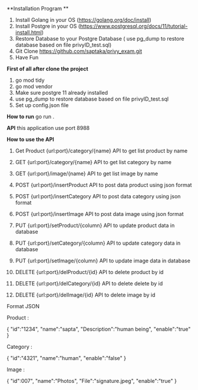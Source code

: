 **Installation Program **
1. Install Golang in your OS (https://golang.org/doc/install)
2. Install Postgre in your OS (https://www.postgresql.org/docs/11/tutorial-install.html)
3. Restore Database to your Postgre Database ( use pg_dump to restore database based on file privyID_test.sql)
4. Git Clone https://github.com/saptaka/privy_exam.git
5. Have Fun


**First of all after clone the project**
1. go mod tidy
2. go mod vendor
3. Make sure postgre 11 already installed
4. use pg_dump to restore database based on file privyID_test.sql
5. Set up config.json file

**How to run**
go run .

**API**
this application use port 8988

**How to use the API**
 1. Get Product {url:port}/category/{name}
    API to get list product by name
        

 2. GET    {url:port}/category/{name}
  API to get list category by name

 3. GET    {url:port}/image/{name}
  API to get list image by name

 4. POST   {url:port}/insertProduct
  API to post data product using json format

 5. POST   {url:port}/insertCategory
  API to post data category using json format

 6. POST   {url:port}/insertImage
 API to post data image using json format

 7. PUT    {url:port}/setProduct/{column}
  API to update product data in database

 8. PUT    {url:port}/setCategory/{column}
 API to update category data in database

 9. PUT    {url:port}/setImage/{column}
   API to update image data in database

 10. DELETE {url:port}/delProduct/{id}
  API to delete product by id

 11. DELETE {url:port}/delCategory/{id}
   API to delete delete by id

 12. DELETE {url:port}/delImage/{id}
    API to delete image by id


Format JSON

Product :

{
    "id":"1234",
    "name":"sapta",
    "Description":"human being",
    "enable":"true"
}

Category :

{
    "id":"4321",
    "name":"human",
    "enable":"false"
}

Image :

{
    "id":007",
    "name":"Photos",
    "File":"signature.jpeg",
    "enable":"true"
}